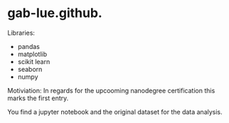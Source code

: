 # gab-lue.github.

Libraries:
- pandas
- matplotlib
- scikit learn
- seaborn
- numpy


Motiviation:
In regards for the upcooming nanodegree certification this marks the first entry. 

You find a jupyter notebook and the original dataset for the data analysis.
